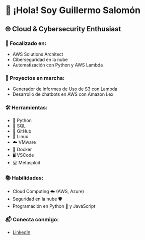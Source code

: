 # 👋 ¡Hola! Soy Guillermo Salomón

## 🌐 Cloud & Cybersecurity Enthusiast

### 🔐 Focalizado en:
- AWS Solutions Architect
- Ciberseguridad en la nube
- Automatización con Python y AWS Lambda

### 🚀 Proyectos en marcha:
- Generador de Informes de Uso de S3 con Lambda
- Desarrollo de chatbots en AWS con Amazon Lex

### 🛠️ Herramientas:
- 🐍 Python  
- 🐘 SQL  
- 🐙 GitHub  
- 🐧 Linux  
- ☁️ VMware  
- 🐳 Docker  
- 🖥️ VSCode  
- 💻 Metasploit

### 📚 Habilidades:
- Cloud Computing ☁️ (AWS, Azure)
- Seguridad en la nube 🛡️
- Programación en Python 🐍 y JavaScript

### 📬 Conecta conmigo:
- [LinkedIn](https://www.linkedin.com/in/guillermo-salom%C3%B3n-571697320/)

